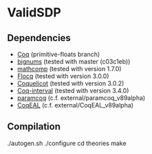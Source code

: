 ValidSDP
========

Dependencies
------------

- [Coq](https://github.com/validsdp/coq) (primitive-floats branch)
- [bignums](https://github.com/coq/bignums) (tested with master (c03c1eb))
- [mathcomp](https://math-comp.github.io/math-comp/) (tested with version 1.7.0)
- [Flocq](http://flocq.gforge.inria.fr/) (tested with version 3.0.0)
- [Coquelicot](http://coquelicot.saclay.inria.fr/) (tested with version 3.0.2)
- [Coq-interval](http://coq-interval.gforge.inria.fr/) (tested with version 3.4.0)
- [paramcoq](https://github.com/CohenCyril/paramcoq.git) (c.f. external/paramcoq_v89alpha)
- [CoqEAL](https://github.com/CoqEAL/CoqEAL/tree/paramcoq-dev) (c.f. external/CoqEAL_v89alpha)

Compilation
-----------

./autogen.sh
./configure
cd theories
make
